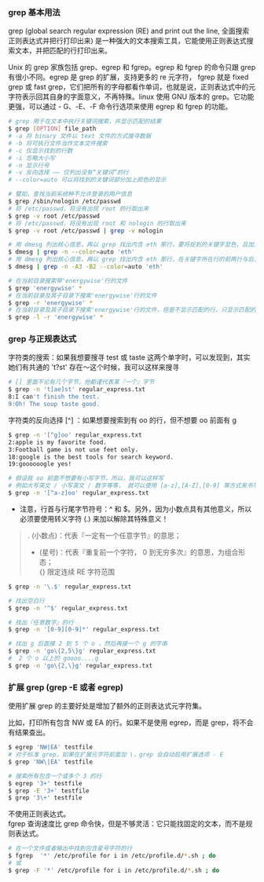 
### grep 基本用法
grep (global search regular expression (RE) and print out the line, 全面搜索正则表达式并把行打印出来) 是一种强大的文本搜索工具，它能使用正则表达式搜索文本，并把匹配的行打印出来。  

Unix 的 grep 家族包括 grep、egrep 和 fgrep。egrep 和 fgrep 的命令只跟 grep 有很小不同。egrep 是 grep 的扩展，支持更多的 re 元字符， fgrep 就是 fixed grep 或 fast grep，它们把所有的字母都看作单词，也就是说，正则表达式中的元字符表示回其自身的字面意义，不再特殊。linux 使用 GNU 版本的 grep。它功能更强，可以通过 - G、-E、-F 命令行选项来使用 egrep 和 fgrep 的功能。  
```bash
# grep 用于在文本中执行关键词搜索，并显示匹配的结果
$ grep [OPTION] file_path
# -a 将 binary 文件以 text 文件的方式搜寻数据
# -b 将可执行文件当作文本文件搜索
# -c 仅显示找到的行数
# -i 忽略大小写
# -n 显示行号
# -v 反向选择 —— 仅列出没有“关键词”的行
# --color=auto 可以将找到的关键词部分加上颜色的显示

# 譬如，查找当前系统种不允许登录的用户信息
$ grep /sbin/nologin /etc/passwd
# 将 /etc/passwd，将没有出现 root 的行取出来
$ grep -v root /etc/passwd
# 将 /etc/passwd，将没有出现 root 和 nologin 的行取出来
$ grep -v root /etc/passwd | grep -v nologin

# 用 dmesg 列出核心信息，再以 grep 找出内含 eth 那行，要将捉到的关键字显色，且加上行号来表示
$ dmesg | grep -n --color=auto 'eth'
# 用 dmesg 列出核心信息，再以 grep 找出内含 eth 那行，在关键字所在行的前两行与后三行也一起捉出来显示
$ dmesg | grep -n -A3 -B2 --color=auto 'eth'

# 在当前目录搜索带'energywise'行的文件
$ grep 'energywise' *
# 在当前目录及其子目录下搜索'energywise'行的文件
$ grep -r 'energywise' *
# 在当前目录及其子目录下搜索'energywise'行的文件，但是不显示匹配的行，只显示匹配的文件
$ grep -l -r 'energywise' *
```

### grep 与正规表达式
字符类的搜索：如果我想要搜寻 test 或 taste 这两个单字时，可以发现到，其实她们有共通的 't?st' 存在～这个时候，我可以这样来搜寻
```bash
# [] 里面不论有几个字节，他都谨代表某『一个』字节
$ grep -n 't[ae]st' regular_express.txt
8:I can't finish the test.
9:Oh! The soup taste good.
```
字符类的反向选择 [^] ：如果想要搜索到有 oo 的行，但不想要 oo 前面有 g
```bash
$ grep -n '[^g]oo' regular_express.txt
2:apple is my favorite food.
3:Football game is not use feet only.
18:google is the best tools for search keyword.
19:goooooogle yes!

# 假设我 oo 前面不想要有小写字节，所以，我可以这样写
# 例如大写英文 / 小写英文 / 数字等等， 就可以使用 [a-z],[A-Z],[0-9] 等方式来书写
$ grep -n '[^a-z]oo' regular_express.txt
```
- 注意，行首与行尾字节符号：^ 和 $。另外，因为小数点具有其他意义，所以必须要使用转义字符 (\.) 来加以解除其特殊意义！  
> . (小数点)：代表『一定有一个任意字节』的意思；  
> * (星号)：代表『重复前一个字符， 0 到无穷多次』的意思，为组合形态；  
> {} 限定连续 RE 字符范围  

```bash
$ grep -n '\.$' regular_express.txt

# 找出空白行
$ grep -n '^$' regular_express.txt

# 找出『任意数字』的行
$ grep -n '[0-9][0-9]*' regular_express.txt

# 找出 g 后面接 2 到 5 个 o ，然后再接一个 g 的字串
$ grep -n 'go\{2,5\}g' regular_express.txt
#  2 个 o 以上的 goooo....g 
$ grep -n 'go\{2,\}g' regular_express.txt
```

### 扩展 grep (grep -E 或者 egrep)
使用扩展 grep 的主要好处是增加了额外的正则表达式元字符集。

比如，打印所有包含 NW 或 EA 的行。如果不是使用 egrep，而是 grep，将不会有结果查出。
```bash
$ egrep 'NW|EA' testfile
# 对于标准 grep，如果在扩展元字符前面加 \，grep 会自动启用扩展选项 - E
$ grep 'NW\|EA' testfile

# 搜索所有包含一个或多个 3 的行
$ egrep '3+' testfile  
$ grep -E '3+' testfile  
$ grep '3\+' testfile  
```

不使用正则表达式。  
fgrep 查询速度比 grep 命令快，但是不够灵活：它只能找固定的文本，而不是规则表达式。  
```bash
# 在一个文件或者输出中找到包含星号字符的行
$ fgrep  '*' /etc/profile for i in /etc/profile.d/*.sh ; do
# 或
$ grep -F '*' /etc/profile for i in /etc/profile.d/*.sh ; do
```

